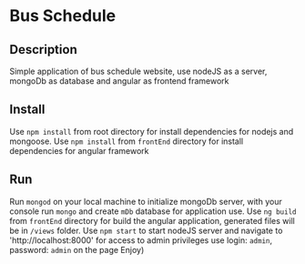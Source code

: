 # Bus Schedule

## Description

Simple application of bus schedule website, use nodeJS as a server, mongoDb as database and angular as frontend framework

## Install

Use `npm install` from root directory for install dependencies for nodejs and mongoose.
Use `npm install` from `frontEnd` directory for install dependencies for angular framework

## Run

Run `mongod` on your local machine to initialize mongoDb server, with your console run `mongo` and create `mDb` database for application use.
Use `ng build` from `frontEnd` directory for build the angular application, generated files will be in `/views` folder.
Use `npm start` to start nodeJS server and navigate to 'http://localhost:8000'
for access to admin privileges use login: `admin`, password: `admin` on the page
Enjoy)